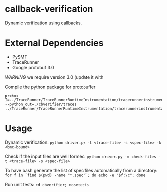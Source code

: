 # callback-verification
Dynamic verification using callbacks.


# External Dependencies
- PySMT
- TraceRunner
- Google protobuf 3.0

*WARNING* we require version 3.0 (update it with 


Compile the python package for protobuffer
```
protoc -I=../TraceRunner/TraceRunnerRuntimeInstrumentation/tracerunnerinstrumentation/src/main/proto/edu/colorado/plv/tracerunner_runtime_instrumentation --python_out=./cbverifier/traces ../TraceRunner/TraceRunnerRuntimeInstrumentation/tracerunnerinstrumentation/src/main/proto/edu/colorado/plv/tracerunner_runtime_instrumentation/tracemsg.proto

```


# Usage

Dynamic verification:
```python driver.py -t <trace-file> -s <spec-file> -k <bmc-bound>```

Check if the input files are well formed:
```python driver.py -m check-files -t <trace-file> -s <spec-file>```

To have bash generate the list of spec files automatically from a directory:
```for f in `find $(pwd) -name "*.spec"`; do echo -e "$f:\c"; done```

Run unit tests:
```cd cbverifier; nosetests```
